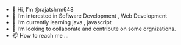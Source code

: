 - 👋 Hi, I’m @rajatshrm648
- 👀 I’m interested in Software Development , Web Development
- 🌱 I’m currently learning  java , javascript
- 💞️ I’m looking to collaborate and contribute on some orgnizations. 
- 📫 How to reach me ...

<!---
rajatshrm648/rajatshrm648 is a ✨ special ✨ repository because its `README.md` (this file) appears on your GitHub profile.
You can click the Preview link to take a look at your changes.
--->
